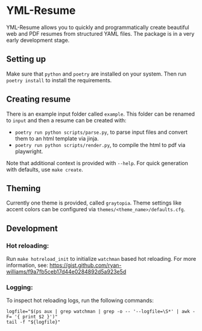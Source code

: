 # YML-Resume
YML-Resume allows you to quickly and programmatically create beautiful web and PDF resumes from structured YAML files. The package is in a very early development stage.

## Setting up
Make sure that `python` and `poetry` are installed on your system.
Then run `poetry install` to install the requirements.

## Creating resume
There is an example input folder called `example`. This folder can be renamed to `input` and then a resume can be created with:
- `poetry run python scripts/parse.py`, to parse input files and convert them to an html template via jinja.
- `poetry run python scripts/render.py`, to compile the html to pdf via playwright.

Note that additional context is provided with `--help`. For quick generation with defaults, use `make create`.

## Theming
Currently one theme is provided, called `graytopia`. Theme settings like accent colors can be configured via `themes/<theme_name>/defaults.cfg`.

## Development
### Hot reloading:
Run `make hotreload_init` to initialize `watchman` based hot reloading. For more information, see:
https://gist.github.com/ryan-williams/f9a7fb5ceb17d44e0284892d5a923e5d

### Logging:
To inspect hot reloading logs, run the following commands:

```
logfile="$(ps aux | grep watchman | grep -o -- '--logfile=\S*' | awk -F= '{ print $2 }')"
tail -f "${logfile}"
```
